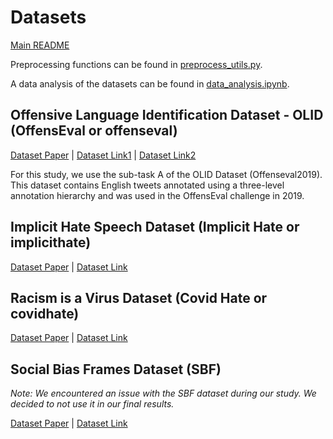 # Datasets

[Main README](../README.md)

Preprocessing functions can be found in [preprocess_utils.py](../src/utils/preprocess_utils.py).

A data analysis of the datasets can be found in [data_analysis.ipynb](../src/analysis/data_analysis.ipynb).

## Offensive Language Identification Dataset - OLID  (OffensEval or offenseval)

[Dataset Paper](https://arxiv.org/abs/1902.09666) |
[Dataset Link1](https://scholar.harvard.edu/malmasi/olid) |
[Dataset Link2](https://sites.google.com/site/offensevalsharedtask/offenseval2019)

For this study, we use the sub-task A of the OLID Dataset (Offenseval2019). 
This dataset contains English tweets annotated using a three-level annotation hierarchy and was used in the OffensEval challenge in 2019. 

## Implicit Hate Speech Dataset (Implicit Hate or implicithate)

[Dataset Paper](https://arxiv.org/abs/2109.05322) |
[Dataset Link](https://github.com/gt-salt/implicit-hate)

## Racism is a Virus Dataset (Covid Hate or covidhate)

[Dataset Paper](https://arxiv.org/abs/2005.12423) |
[Dataset Link](http://claws.cc.gatech.edu/covid)

## Social Bias Frames Dataset (SBF)

*Note: We encountered an issue with the SBF dataset during our study. We decided to not use it in our final results.*

[Dataset Paper](https://arxiv.org/abs/1911.03891) |
[Dataset Link](https://homes.cs.washington.edu/~msap/social-bias-frames/)
